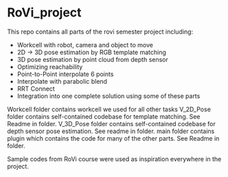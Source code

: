 # RoVi_project
This repo contains all parts of the rovi semester project
including:
- Workcell with robot, camera and object to move
- 2D -> 3D pose estimation by RGB template matching
- 3D pose estimation by point cloud from depth sensor
- Optimizing reachability
- Point-to-Point interpolate 6 points
- Interpolate with parabolic blend
- RRT Connect
- Integration into one complete solution using some of these parts

Workcell folder contains workcell we used for all other tasks
V_2D_Pose folder contains self-contained codebase for template matching. See Readme in folder.
V_3D_Pose folder contains self-contained codebase for depth sensor pose estimation. See readme in folder.
main folder contains plugin which contains the code for many of the other parts. See Readme in folder.

Sample codes from RoVi course were used as inspiration everywhere in the project.